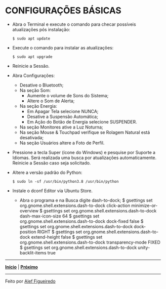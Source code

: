 # CONFIGURAÇÕES BÁSICAS

- Abra o Terminal e execute o comando para checar possíveis atualizações pós instalação:
  ```
  $ sudo apt update
  ```

- Execute o comando para instalar as atualizações:
  ```
  $ sudo apt upgrade
  ```

- Reinicie a Sessão.

- Abra Configurações:
  - Desative o Bluetooth;
  - Na seção Som:
    - Aumente o volume de Sons do Sistema;
    - Altere o Som de Alerta;
  - Na seção Energia:
    - Em Apagar Tela selecione NUNCA;
    - Desative a Suspensão Automática;
    - Em Ação do Botão de Energia selecione SUSPENDER.
  - Na seção Monitores ative a Luz Noturna;
  - Na seção Mouse & Touchpad verifique se Rolagem Natural está desativada;
  - Na seção Usuários altere a Foto de Perfil.

- Pressione a tecla Super (ícone do Windows) e pesquise por Suporte a Idiomas. Será realizada uma busca por atualizações automaticamente. Reinicie a Sessão caso seja solicitado.

- Altere a versão padrão do Python:
  ```
  $ sudo ln -sf /usr/bin/python3.8 /usr/bin/python
  ```

- Instale o dconf Editor via Ubuntu Store.
  - Abra o programa e na Busca digite dash-to-dock;
    $ gsettings set org.gnome.shell.extensions.dash-to-dock click-action minimize-or-overview
    $ gsettings set org.gnome.shell.extensions.dash-to-dock dash-max-icon-size 64
    $ gsettings set org.gnome.shell.extensions.dash-to-dock dock-fixed false
    $ gsettings set org.gnome.shell.extensions.dash-to-dock dock-position RIGHT
    $ gsettings set org.gnome.shell.extensions.dash-to-dock extend-height false
    $ gsettings set org.gnome.shell.extensions.dash-to-dock transparency-mode FIXED
    $ gsettings set org.gnome.shell.extensions.dash-to-dock unity-backlit-items true

---

[**Início**](https://github.com/figueiredo-alef/configuracoes/blob/master/README.md) | [**Próximo**](https://github.com/figueiredo-alef/configuracoes/blob/master/git-%26-ssh.md)

---

Feito por [Alef Figueiredo](https://github.com/figueiredo-alef)
